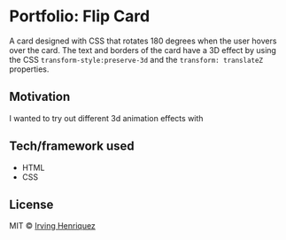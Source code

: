 # Portfolio: Flip Card

A card designed with CSS that rotates 180 degrees when the user hovers over the card. The text and borders of the card have a 3D effect  by using the CSS `transform-style:preserve-3d` and the `transform: translateZ` properties. 




## Motivation

I wanted to try out different 3d animation effects with  

## Tech/framework used
- HTML
- CSS



## License
MIT © [Irving Henriquez]()
